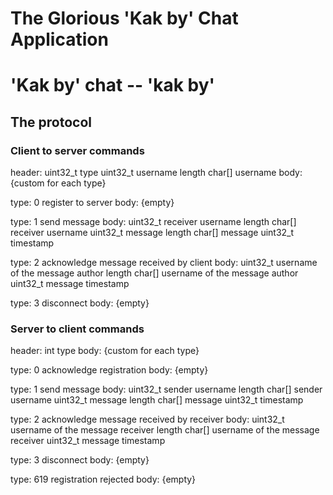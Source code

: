 # The Glorious 'Kak by' Chat Application
# 'Kak by' chat -- 'kak by'

## The protocol

### Client to server commands
header:     uint32_t type
            uint32_t username length
            char[]   username
body:       {custom for each type}

type:       0        register to server
body:       {empty}

type:       1        send message
body:       uint32_t receiver username length
            char[]   receiver username
            uint32_t message length
            char[]   message
            uint32_t timestamp            

type:       2        acknowledge message received by client
body:       uint32_t username of the message author length
            char[]   username of the message author
            uint32_t message timestamp
            
type:       3        disconnect
body:       {empty}

### Server to client commands
header:     int      type
body:       {custom for each type}

type:       0        acknowledge registration
body:       {empty}

type:       1        send message
body:       uint32_t sender username length
            char[]   sender username
            uint32_t message length
            char[]   message
            uint32_t timestamp  

type:       2        acknowledge message received by receiver 
body:       uint32_t username of the message receiver length
            char[]   username of the message receiver
            uint32_t message timestamp

type:       3        disconnect
body:       {empty}

type:       619      registration rejected
body:       {empty}
